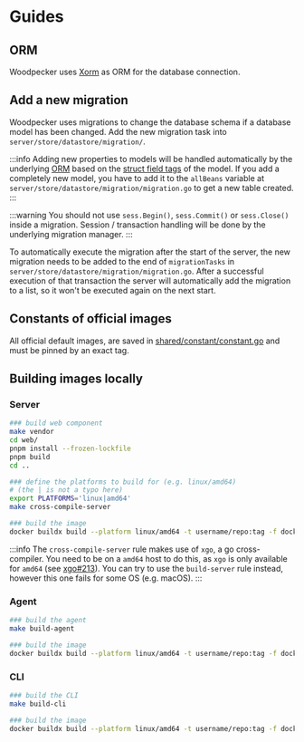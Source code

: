 # Guides

## ORM

Woodpecker uses [Xorm](https://xorm.io/) as ORM for the database connection.

## Add a new migration

Woodpecker uses migrations to change the database schema if a database model has been changed. Add the new migration task into `server/store/datastore/migration/`.

:::info
Adding new properties to models will be handled automatically by the underlying [ORM](#orm) based on the [struct field tags](https://stackoverflow.com/questions/10858787/what-are-the-uses-for-tags-in-go) of the model. If you add a completely new model, you have to add it to the `allBeans` variable at `server/store/datastore/migration/migration.go` to get a new table created.
:::

:::warning
You should not use `sess.Begin()`, `sess.Commit()` or `sess.Close()` inside a migration. Session / transaction handling will be done by the underlying migration manager.
:::

To automatically execute the migration after the start of the server, the new migration needs to be added to the end of `migrationTasks` in `server/store/datastore/migration/migration.go`. After a successful execution of that transaction the server will automatically add the migration to a list, so it won't be executed again on the next start.

## Constants of official images

All official default images, are saved in [shared/constant/constant.go](https://github.com/woodpecker-ci/woodpecker/blob/main/shared/constant/constant.go) and must be pinned by an exact tag.

## Building images locally

### Server

```sh
### build web component
make vendor
cd web/
pnpm install --frozen-lockfile
pnpm build
cd ..

### define the platforms to build for (e.g. linux/amd64)
# (the | is not a typo here)
export PLATFORMS='linux|amd64'
make cross-compile-server

### build the image
docker buildx build --platform linux/amd64 -t username/repo:tag -f docker/Dockerfile.server.multiarch.rootless --push .
```

:::info
The `cross-compile-server` rule makes use of `xgo`, a go cross-compiler. You need to be on a `amd64` host to do this, as `xgo` is only available for `amd64` (see [xgo#213](https://github.com/techknowlogick/xgo/issues/213)).
You can try to use the `build-server` rule instead, however this one fails for some OS (e.g. macOS).
:::

### Agent

```sh
### build the agent
make build-agent

### build the image
docker buildx build --platform linux/amd64 -t username/repo:tag -f docker/Dockerfile.agent.multiarch.rootless --push .
```

### CLI

```sh
### build the CLI
make build-cli

### build the image
docker buildx build --platform linux/amd64 -t username/repo:tag -f docker/Dockerfile.cli.multiarch.rootless --push .
```
